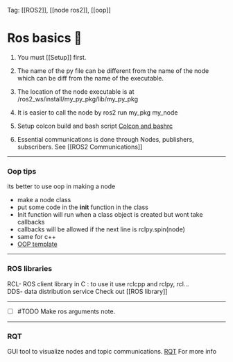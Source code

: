 Tag: [[ROS2]], [[node ros2]], [[oop]]
# Ros basics 🤖

1. You must [[Setup]] first.
2. The name of the py file can be different from the name of the node which can be diff from the name of the executable.
    
2.  The location of the node executable is at /ros2_ws/install/my_py_pkg/lib/my_py_pkg
    
3.  It is easier to call the node by ros2 run my_pkg my_node
    
4.  Setup colcon build and bash script [Colcon and bashrc](Colcon%20and%20bashrc.md)
    
5. Essential communications is done through Nodes, publishers, subscribers. See [[ROS2 Communications]]
* * *

### Oop tips

its better to use oop in making a node

- make a node class
- put some code in the **init** function in the class
- Init function will run when a class object is created but wont take callbacks
- callbacks will be allowed if the next line is rclpy.spin(node)
- same for c++
- [OOP template](OOP%20template.md)

* * *

### ROS libraries

RCL- ROS client library in C : to use it use rclcpp and rclpy, rcl...  
DDS- data distribution service
Check out [[ROS library]]

***



- [ ] #TODO Make ros arguments note.
***
### RQT 

GUI tool to visualize nodes and topic communications. [RQT](RQT.md) For more info